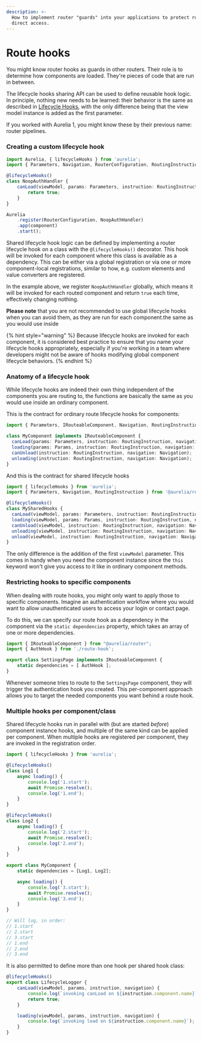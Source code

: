 ```yaml
---
description: >-
  How to implement router "guards" into your applications to protect routes from
  direct access.
---
```


# Route hooks

You might know router hooks as guards in other routers. Their role is to determine how components are loaded. They're pieces of code that are run in between.

The lifecycle hooks sharing API can be used to define reusable hook logic. In principle, nothing new needs to be learned: their behavior is the same as described in [Lifecycle Hooks](router-hooks.md#lifecycle-hooks), with the only difference being that the view model instance is added as the first parameter.

If you worked with Aurelia 1, you might know these by their previous name: router pipelines.

### Creating a custom lifecycle hook

```typescript
import Aurelia, { lifecycleHooks } from 'aurelia';
import { Parameters, Navigation, RouterConfiguration, RoutingInstruction } from '@aurelia/router';

@lifecycleHooks()
class NoopAuthHandler {
    canLoad(viewModel, params: Parameters, instruction: RoutingInstruction, navigation: Navigation) { 
        return true; 
    }
}

Aurelia
    .register(RouterConfiguration, NoopAuthHandler)
    .app(component)
    .start();
```

Shared lifecycle hook logic can be defined by implementing a router lifecycle hook on a class with the `@lifecycleHooks()` decorator. This hook will be invoked for each component where this class is available as a dependency. This can be either via a global registration or via one or more component-local registrations, similar to how, e.g. custom elements and value converters are registered.

In the example above, we register `NoopAuthHandler` globally, which means it will be invoked for each routed component and return `true` each time, effectively changing nothing.&#x20;

**Please note** that you are not recommended to use global lifecycle hooks when you can avoid them, as they are run for each component.the same as you would use inside&#x20;

{% hint style="warning" %}
Because lifecycle hooks are invoked for each component, it is considered best practice to ensure that you name your lifecycle hooks appropriately, especially if you're working in a team where developers might not be aware of hooks modifying global component lifecycle behaviors.
{% endhint %}

### Anatomy of a lifecycle hook

While lifecycle hooks are indeed their own thing independent of the components you are routing to, the functions are basically the same as you would use inside an ordinary component.

This is the contract for ordinary route lifecycle hooks for components:

```typescript
import { Parameters, IRouteableComponent, Navigation, RoutingInstruction } from '@aurelia/router';

class MyComponent implements IRouteableComponent {
  canLoad(params: Parameters, instruction: RoutingInstruction, navigation: Navigation);
  loading(params: Params, instruction: RoutingInstruction, navigation: Navigation);
  canUnload(instruction: RoutingInstruction, navigation: Navigation);
  unloading(instruction: RoutingInstruction, navigation: Navigation);
}
```

And this is the contract for shared lifecycle hooks

```typescript
import { lifecycleHooks } from 'aurelia'; 
import { Parameters, Navigation, RoutingInstruction } from '@aurelia/router';

@lifecycleHooks()
class MySharedHooks {
  canLoad(viewModel, params: Parameters, instruction: RoutingInstruction, navigation: Navigation);
  loading(viewModel, params: Params, instruction: RoutingInstruction, navigation: Navigation);
  canUnload(viewModel, instruction: RoutingInstruction, navigation: Navigation);
  unloading(viewModel, instruction: RoutingInstruction, navigation: Navigation);
  unload(viewModel, instruction: RoutingInstruction, navigation: Navigation);
}
```

The only difference is the addition of the first `viewModel` parameter. This comes in handy when you need the component instance since the `this` keyword won't give you access to it like in ordinary component methods.

### Restricting hooks to specific components

When dealing with route hooks, you might only want to apply those to specific components. Imagine an authentication workflow where you would want to allow unauthenticated users to access your login or contact page.

To do this, we can specify our route hook as a dependency in the component via the `static dependencies` property, which takes an array of one or more dependencies.

```typescript
import { IRouteableComponent } from "@aurelia/router";
import { AuthHook } from './route-hook';

export class SettingsPage implements IRouteableComponent {
    static dependencies = [ AuthHook ];
}
```

Whenever someone tries to route to the `SettingsPage` component, they will trigger the authentication hook you created. This per-component approach allows you to target the needed components you want behind a route hook.

### Multiple hooks per component/class

Shared lifecycle hooks run in parallel with (but are started _before_) component instance hooks, and multiple of the same kind can be applied per component. When multiple hooks are registered per component, they are invoked in the registration order.

```typescript
import { lifecycleHooks } from 'aurelia';

@lifecycleHooks()
class Log1 {
    async loading() {
        console.log('1.start');
        await Promise.resolve();
        console.log('1.end');
    }
}

@lifecycleHooks()
class Log2 {
    async loading() {
        console.log('2.start');
        await Promise.resolve();
        console.log('2.end');
    }
}

export class MyComponent {
    static dependencies = [Log1, Log2];

    async loading() {
        console.log('3.start');
        await Promise.resolve();
        console.log('3.end');
    }
}

// Will log, in order:
// 1.start
// 2.start
// 3.start
// 1.end
// 2.end
// 3.end
```

It is also permitted to define more than one hook per shared hook class:

```typescript
@lifecycleHooks()
export class LifecycleLogger {
    canLoad(viewModel, params, instruction, navigation) {
        console.log(`invoking canLoad on ${instruction.component.name}`);
        return true;
    }

    loading(viewModel, params, instruction, navigation) {
        console.log(`invoking load on ${instruction.component.name}`);
    }
}
```

